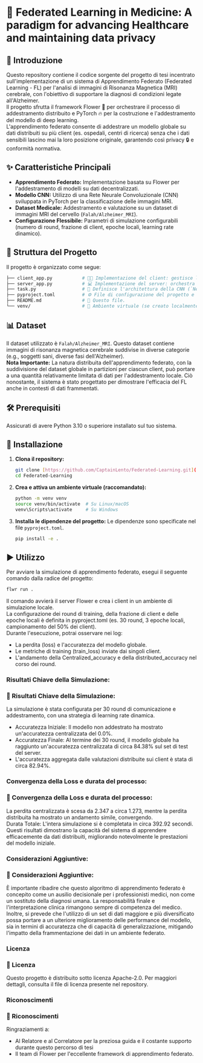 # 🧠 Federated Learning in Medicine: A paradigm for advancing Healthcare and maintaining data privacy  

## 🌟 Introduzione 
Questo repository contiene il codice sorgente del progetto di tesi incentrato sull'implementazione di un sistema di Apprendimento Federato (Federated Learning - FL) per l'analisi di immagini di Risonanza Magnetica (MRI) cerebrale, con l'obiettivo di supportare la diagnosi di condizioni legate all'Alzheimer.  
Il progetto sfrutta il framework Flower 🌸 per orchestrare il processo di addestramento distribuito e PyTorch 🔥 per la costruzione e l'addestramento del modello di deep learning.  
L'apprendimento federato consente di addestrare un modello globale su dati distribuiti su più client (es. ospedali, centri di ricerca) senza che i dati sensibili lascino mai la loro posizione originale, garantendo così privacy 🔒 e conformità normativa.  

## ✨ Caratteristiche Principali
* **Apprendimento Federato:** Implementazione basata su Flower per l'addestramento di modelli su dati decentralizzati.
* **Modello CNN:** Utilizzo di una Rete Neurale Convoluzionale (CNN) sviluppata in PyTorch per la classificazione delle immagini MRI.
* **Dataset Medicale:** Addestramento e valutazione su un dataset di immagini MRI del cervello (`Falah/Alzheimer_MRI`).
* **Configurazione Flessibile:** Parametri di simulazione configurabili (numero di round, frazione di client, epoche locali, learning rate dinamico).

## 📂 Struttura del Progetto

Il progetto è organizzato come segue:
```bash
├── client_app.py           # 👨‍⚕️ Implementazione del client: gestisce l'addestramento e la valutazione locale.
├── server_app.py           # 💻 Implementazione del server: orchestra i round di comunicazione e aggrega i modelli.
├── task.py                 # 🧠 Definisce l'architettura della CNN (`Net`), le funzioni di training/testing e caricamento dati.
├── pyproject.toml          # ⚙️ File di configurazione del progetto e delle dipendenze.
├── README.md               # 📄 Questo file.
└── venv/                   # 🌳 Ambiente virtuale (se creato localmente).  
```
## 📊 Dataset

Il dataset utilizzato è `Falah/Alzheimer_MRI`. Questo dataset contiene immagini di risonanza magnetica cerebrale suddivise in diverse categorie (e.g., soggetti sani, diverse fasi dell'Alzheimer).  
**Nota Importante:** La natura distribuita dell'apprendimento federato, con la suddivisione del dataset globale in partizioni per ciascun client, può portare a una quantità relativamente limitata di dati per l'addestramento locale. Ciò nonostante, il sistema è stato progettato per dimostrare l'efficacia del FL anche in contesti di dati frammentati.

## 🛠️ Prerequisiti

Assicurati di avere Python 3.10 o superiore installato sul tuo sistema.

## 🚀 Installazione

1.  **Clona il repository:**
    ```bash
    git clone [https://github.com/CaptainLento/Federated-Learning.git](https://github.com/CaptainLento/Federated-Learning.git)
    cd Federated-Learning
    ```

2.  **Crea e attiva un ambiente virtuale (raccomandato):**
    ```bash
    python -m venv venv
    source venv/bin/activate  # Su Linux/macOS
    venv\Scripts\activate     # Su Windows
    ```

3.  **Installa le dipendenze del progetto:**
    Le dipendenze sono specificate nel file `pyproject.toml`.
    ```bash
    pip install -e .
    ```

## ▶️ Utilizzo

Per avviare la simulazione di apprendimento federato, esegui il seguente comando dalla radice del progetto:
```bash
flwr run .
```

Il comando avvierà il server Flower e crea i client in un ambiente di simulazione locale.  
La configurazione dei round di training, della frazione di client e delle epoche locali è definita in pyproject.toml (es. 30 round, 3 epoche locali, campionamento del 50% dei client).  
Durante l'esecuzione, potrai osservare nei log:
* La perdita (loss) e l'accuratezza del modello globale.  
* Le metriche di training (train_loss) inviate dai singoli client.  
* L'andamento della Centralized_accuracy e della distributed_accuracy nel corso dei round.  

### Risultati Chiave della Simulazione:
### 🔺 Risultati Chiave della Simulazione:
La simulazione è stata configurata per 30 round di comunicazione e addestramento, con una strategia di learning rate dinamica.  
* Accuratezza Iniziale: Il modello non addestrato ha mostrato un'accuratezza centralizzata del 0.0%.  
* Accuratezza Finale: Al termine dei 30 round, il modello globale ha raggiunto un'accuratezza centralizzata di circa 84.38% sul set di test del server.  
* L'accuratezza aggregata dalle valutazioni distribuite sui client è stata di circa 82.94%.  

### Convergenza della Loss e durata del processo: 
### 🔺 Convergenza della Loss e durata del processo: 
La perdita centralizzata è scesa da 2.347 a circa 1.273, mentre la perdita distribuita ha mostrato un andamento simile, convergendo.  
Durata Totale: L'intera simulazione si è completata in circa 392.92 secondi.  
Questi risultati dimostrano la capacità del sistema di apprendere efficacemente da dati distribuiti, migliorando notevolmente le prestazioni del modello iniziale.  

### Considerazioni Aggiuntive:  
### 🔺 Considerazioni Aggiuntive:  
È importante ribadire che questo algoritmo di apprendimento federato è concepito come un ausilio decisionale per i professionisti medici, non come un sostituto della diagnosi umana. La responsabilità finale e l'interpretazione clinica rimangono sempre di competenza del medico.  
Inoltre, si prevede che l'utilizzo di un set di dati maggiore e più diversificato possa portare a un ulteriore miglioramento delle performance del modello, sia in termini di accuratezza che di capacità di generalizzazione, mitigando l'impatto della frammentazione dei dati in un ambiente federato.  

### Licenza
### 🔺 Licenza
Questo progetto è distribuito sotto licenza Apache-2.0. Per maggiori dettagli, consulta il file di licenza presente nel repository.

### Riconoscimenti
### 🔺 Riconoscimenti
Ringraziamenti a:  
* Al Relatore e al Correlatore per la preziosa guida e il costante supporto durante questo percorso di tesi
* Il team di Flower per l'eccellente framework di apprendimento federato.
